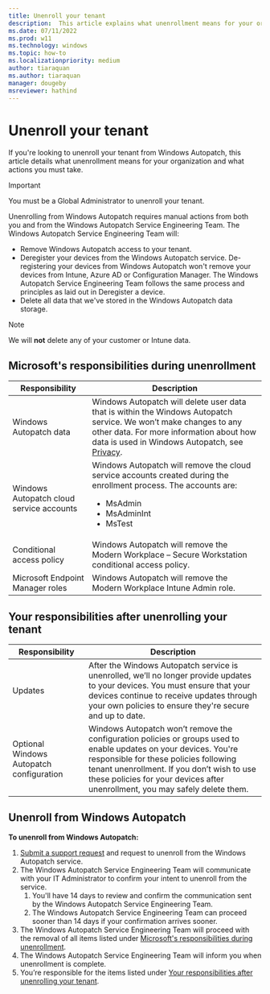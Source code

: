 ```yaml
---
title: Unenroll your tenant
description:  This article explains what unenrollment means for your organization and what actions you must take. 
ms.date: 07/11/2022
ms.prod: w11
ms.technology: windows
ms.topic: how-to
ms.localizationpriority: medium
author: tiaraquan
ms.author: tiaraquan
manager: dougeby
msreviewer: hathind
---
```


# Unenroll your tenant

If you're looking to unenroll your tenant from Windows Autopatch, this article details what unenrollment means for your organization and what actions you must take.

> [!IMPORTANT]
> You must be a Global Administrator to unenroll your tenant.

Unenrolling from Windows Autopatch requires manual actions from both you and from the Windows Autopatch Service Engineering Team. The Windows Autopatch Service Engineering Team will:  

- Remove Windows Autopatch access to your tenant.
- Deregister your devices from the Windows Autopatch service. De-registering your devices from Windows Autopatch won't remove your devices from Intune, Azure AD or Configuration Manager. The Windows Autopatch Service Engineering Team follows the same process and principles as laid out in Deregister a device.
- Delete all data that we've stored in the Windows Autopatch data storage.

> [!NOTE]
> We will **not** delete any of your customer or Intune data.

## Microsoft's responsibilities during unenrollment

| Responsibility | Description |
| ----- | ----- |
| Windows Autopatch data | Windows Autopatch will delete user data that is within the Windows Autopatch service. We won’t make changes to any other data. For more information about how data is used in Windows Autopatch, see [Privacy](../references/windows-autopatch-privacy.md). |
| Windows Autopatch cloud service accounts | Windows Autopatch will remove the cloud service accounts created during the enrollment process. The accounts are:<ul><li>MsAdmin</li><li>MsAdminInt</li><li>MsTest</li></ul> |
| Conditional access policy | Windows Autopatch will remove the Modern Workplace – Secure Workstation conditional access policy. |
| Microsoft Endpoint Manager roles | Windows Autopatch will remove the Modern Workplace Intune Admin role. |

## Your responsibilities after unenrolling your tenant

| Responsibility | Description |
| ----- | ----- |
| Updates | After the Windows Autopatch service is unenrolled, we’ll no longer provide updates to your devices.  You must ensure that your devices continue to receive updates through your own policies to ensure they're secure and up to date. |
| Optional Windows Autopatch configuration | Windows Autopatch won’t remove the configuration policies or groups used to enable updates on your devices. You're responsible for these policies following tenant unenrollment. If you don’t wish to use these policies for your devices after unenrollment, you may safely delete them. |

## Unenroll from Windows Autopatch

**To unenroll from Windows Autopatch:**

1. [Submit a support request](windows-autopatch-support-request.md) and request to unenroll from the Windows Autopatch service.
1. The Windows Autopatch Service Engineering Team will communicate with your IT Administrator to confirm your intent to unenroll from the service.  
    1. You'll have 14 days to review and confirm the communication sent by the Windows Autopatch Service Engineering Team.
    2. The Windows Autopatch Service Engineering Team can proceed sooner than 14 days if your confirmation arrives sooner.
1. The Windows Autopatch Service Engineering Team will proceed with the removal of all items listed under [Microsoft's responsibilities during unenrollment](#microsofts-responsibilities-during-unenrollment).
1. The Windows Autopatch Service Engineering Team will inform you when unenrollment is complete.
1. You’re responsible for the items listed under [Your responsibilities after unenrolling your tenant](#your-responsibilities-after-unenrolling-your-tenant).
